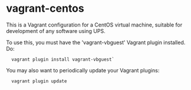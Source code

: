 # vagrant-centos

This is a Vagrant configuration for a CentOS virtual machine, suitable
for development of any software using UPS.

To use this, you must have the 'vagrant-vbguest' Vagrant plugin installed. Do:
```
  vagrant plugin install vagrant-vbguest`
```

You may also want to periodically update your Vagrant plugins:
```
  vagrant plugin update
```

